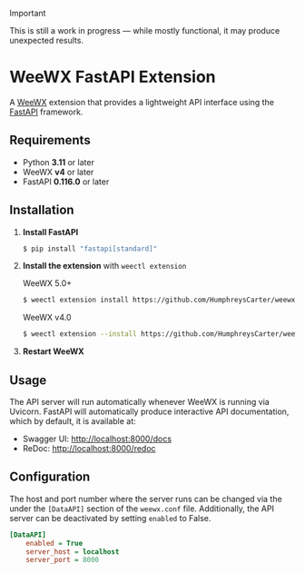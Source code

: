 > [!IMPORTANT]  
> This is still a work in progress — while mostly functional, it may produce unexpected results.

# WeeWX FastAPI Extension

A [WeeWX](https://weewx.com/) extension that provides a lightweight API interface using the [FastAPI](https://fastapi.tiangolo.com/) framework.

## Requirements

- Python **3.11** or later  
- WeeWX **v4** or later  
- FastAPI **0.116.0** or later


## Installation

1. **Install FastAPI**
   ```bash
   $ pip install "fastapi[standard]"
   ```

2. **Install the extension** with `weectl extension`

   WeeWX 5.0+
   ```bash
   $ weectl extension install https://github.com/HumphreysCarter/weewx-fastapi/releases/latest/download/weewx-fastapi.zip
   ```

   WeeWX v4.0
   ```bash
   $ weectl extension --install https://github.com/HumphreysCarter/weewx-fastapi/releases/latest/download/weewx-fastapi.zip
   ```

3. **Restart WeeWX**


## Usage

The API server will run automatically whenever WeeWX is running via Uvicorn. FastAPI will automatically produce interactive API documentation, which by default, it is available at:

- Swagger UI: [http://localhost:8000/docs](http://localhost:8000/docs)
- ReDoc: [http://localhost:8000/redoc](http://localhost:8000/redoc)

## Configuration

The host and port number where the server runs can be changed via the under the `[DataAPI]` section of the `weewx.conf` file. Additionally, the API server can be deactivated by setting `enabled` to False.

```ini
[DataAPI]
    enabled = True
    server_host = localhost
    server_port = 8000
```
